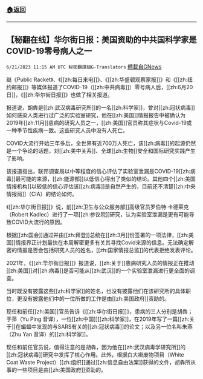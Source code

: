 ###  [:house:返回](README.md)
---


## 【秘翻在线】华尔街日报：美国资助的中共国科学家是COVID-19零号病人之一
`6/21/2023 11:15 AM UTC 秘密翻譯組G-Translators` [轉載自GNews](https://gnews.org/articles/1400555)

继《Public Racket》、《[[zh:每日来电]]》、《[[zh:华盛顿观察家报]]》和《[[zh:纽约邮报]]》等媒体报道了COVID-19（[[zh:中共病毒]]）零号病人后，[[zh:6月20日]]，《[[zh:华尔街日报]]》也做了相关报道。

报道说，胡犇是[[zh:武汉病毒研究所]]的一名[[zh:科学家]]，曾对[[zh:冠状病毒]]如何感染人类进行过广泛的实验室研究，他在[[zh:美国]]情报报告中被确认为2019年[[zh:11月]]患病的研究人员之一，[[zh:美国]]官员称其症状与Covid-19或一种季节性疾病一致。这些研究人员中没有人死亡。

COVID大流行开始三年多后，全世界有近700万人死亡，该[[zh:病毒]]的起源仍然是一个争论的话题，对[[zh:美中关系]]、全球[[zh:生物]]安全和国际研究实践产生了影响。

该报道指出，联邦调查局以中等程度的信心评估了实验室泄漏是COVID-19[[zh:病毒]]最可能的来源，[[zh:能源部]]以低信心得出了类似的结论。其他四个[[zh:美国情报机构]]以较低的信心评估该[[zh:病毒]]是自然产生的，目前还不清楚[[zh:中央情报局]]（CIA）的结论如何。

《[[zh:华尔街日报]]》说，前[[zh:卫生与公众服务部]]高级官员罗伯特·卡德莱克（Robert Kadlec）进行了一项[[zh:参议院]]研究，认为实验室泄漏是更有可能导致COVID大流行的原因。

根据[[zh:国会]]通过并由[[zh:拜登]]总统在[[zh:3月]]份签署的一项法律，[[zh:美国]]情报界正计划最快在本周解密更多有关其寻找Covid来源的信息。无法确定解密的情报是否会包括研究人员的姓名，[[zh:国家情报总监]]的代表拒绝发表评论。

2021年，《[[zh:华尔街日报]]》报道说，[[zh:关于]]患病研究人员的情报正在推动[[zh:美国]]对[[zh:病毒]]是否可能从[[zh:武汉]]的一个实验室泄漏进行更全面的调查。

当时既没有披露这些[[zh:科学家]]的姓名，也没有披露他们在该研究所的具体职位，更没有披露他们中的一位所做的工作是由[[zh:美国政府]]资助的。

现任和前任[[zh:美国]]官员告诉《[[zh:华尔街日报]]》，患病的三人分别是胡犇；于萍（Yu Ping 音译），一位[[zh:中国]][[zh:科学家]]，在2019年写了一篇[[zh:关于]]在蝙蝠中发现的与SARS有关的[[zh:冠状病毒]]的论文；以及另一位名叫朱燕（Zhu Yan 音译）的[[zh:科学家]]。

现任和前任官员说，值得注意的是胡犇，因为他在[[zh:武汉病毒学研究所]]的[[zh:冠状病毒]]研究中发挥了核心作用。此外，根据白大褂废物项目（White Coat Waste Project）[[zh:组织]]通过[[zh:信息自由法案]]获得的文件，胡犇所从事的一些项目是由[[zh:美国政府]]资助的。
